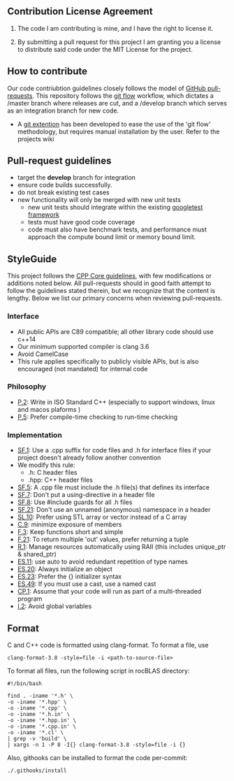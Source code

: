 
## Contribution License Agreement
1. The code I am contributing is mine, and I have the right to license it.

2. By submitting a pull request for this project I am granting you a license to distribute said code under the MIT License for the project. 

## How to contribute

Our code contriubtion guidelines closely follows the model of [GitHub pull-requests](https://help.github.com/articles/using-pull-requests/).  This repository follows the [git flow](http://nvie.com/posts/a-successful-git-branching-model/) workflow, which dictates a /master branch where releases are cut, and a /develop branch which serves as an integration branch for new code.
  * A [git extention](https://github.com/nvie/gitflow) has been developed to ease the use of the 'git flow' methodology, but requires manual installation by the user.  Refer to the projects wiki

## Pull-request guidelines
* target the **develop** branch for integration
* ensure code builds successfully.
* do not break existing test cases
* new functionality will only be merged with new unit tests
  * new unit tests should integrate within the existing [googletest framework](https://github.com/google/googletest/blob/master/googletest/docs/Primer.md)
  * tests must have good code coverage
  * code must also have benchmark tests, and performance must approach the compute bound limit or memory bound limit.

## StyleGuide
This project follows the [CPP Core guidelines](https://github.com/isocpp/CppCoreGuidelines/blob/master/CppCoreGuidelines.md), with few modifications or additions noted below.  All pull-requests should in good faith attempt to follow the guidelines stated therein, but we recognize that the content is lengthy.  Below we list our primary concerns when reviewing pull-requests.  

### Interface
-  All public APIs are C89 compatible; all other library code should use c++14
  - Our minimum supported compiler is clang 3.6
-  Avoid CamelCase
  - This rule applies specifically to publicly visible APIs, but is also encouraged (not mandated) for internal code

### Philosophy
-  [P.2](https://github.com/isocpp/CppCoreGuidelines/blob/master/CppCoreGuidelines.md#Rp-Cplusplus): Write in ISO Standard C++ (especially to support windows, linux and macos plaforms )
-  [P.5](https://github.com/isocpp/CppCoreGuidelines/blob/master/CppCoreGuidelines.md#Rp-compile-time): Prefer compile-time checking to run-time checking

### Implementation
-  [SF.1](https://github.com/isocpp/CppCoreGuidelines/blob/master/CppCoreGuidelines.md#Rs-file-suffix): Use a .cpp suffix for code files and .h for interface files if your project doesn't already follow another convention
  - We modify this rule:
    - .h: C header files
    - .hpp: C++ header files
-  [SF.5](https://github.com/isocpp/CppCoreGuidelines/blob/master/CppCoreGuidelines.md#Rs-consistency): A .cpp file must include the .h file(s) that defines its interface
-  [SF.7](https://github.com/isocpp/CppCoreGuidelines/blob/master/CppCoreGuidelines.md#Rs-using-directive): Don't put a using-directive in a header file
-  [SF.8](https://github.com/isocpp/CppCoreGuidelines/blob/master/CppCoreGuidelines.md#Rs-guards): Use #include guards for all .h files
-  [SF.21](https://github.com/isocpp/CppCoreGuidelines/blob/master/CppCoreGuidelines.md#Rs-unnamed): Don't use an unnamed (anonymous) namespace in a header
-  [SL.10](https://github.com/isocpp/CppCoreGuidelines/blob/master/CppCoreGuidelines.md#Rsl-arrays): Prefer using STL array or vector instead of a C array
-  [C.9](https://github.com/isocpp/CppCoreGuidelines/blob/master/CppCoreGuidelines.md#Rc-private): minimize exposure of members
-  [F.3](https://github.com/isocpp/CppCoreGuidelines/blob/master/CppCoreGuidelines.md#Rf-single): Keep functions short and simple
-  [F.21](https://github.com/isocpp/CppCoreGuidelines/blob/master/CppCoreGuidelines.md#Rf-out-multi): To return multiple 'out' values, prefer returning a tuple
-  [R.1](https://github.com/isocpp/CppCoreGuidelines/blob/master/CppCoreGuidelines.md#Rr-raii): Manage resources automatically using RAII (this includes unique_ptr & shared_ptr)
-  [ES.11](https://github.com/isocpp/CppCoreGuidelines/blob/master/CppCoreGuidelines.md#Res-auto):  use auto to avoid redundant repetition of type names
-  [ES.20](https://github.com/isocpp/CppCoreGuidelines/blob/master/CppCoreGuidelines.md#Res-always): Always initialize an object
-  [ES.23](https://github.com/isocpp/CppCoreGuidelines/blob/master/CppCoreGuidelines.md#Res-list): Prefer the {} initializer syntax
-  [ES.49](https://github.com/isocpp/CppCoreGuidelines/blob/master/CppCoreGuidelines.md#Res-casts-named): If you must use a cast, use a named cast
-  [CP.1](https://github.com/isocpp/CppCoreGuidelines/blob/master/CppCoreGuidelines.md#S-concurrency): Assume that your code will run as part of a multi-threaded program
-  [I.2](https://github.com/isocpp/CppCoreGuidelines/blob/master/CppCoreGuidelines.md#Ri-global): Avoid global variables

## Format
C and C++ code is formatted using clang-format. To format a file, use

```
clang-format-3.8 -style=file -i <path-to-source-file>
```

To format all files, run the following script in rocBLAS directory:

```
#!/bin/bash

find . -iname '*.h' \
-o -iname '*.hpp' \
-o -iname '*.cpp' \
-o -iname '*.h.in' \
-o -iname '*.hpp.in' \
-o -iname '*.cpp.in' \
-o -iname '*.cl' \
| grep -v 'build' \
| xargs -n 1 -P 8 -I{} clang-format-3.8 -style=file -i {}
```


Also, githooks can be installed to format the code per-commit:

```
./.githooks/install
```


